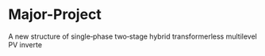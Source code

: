 # Major-Project

A new structure of single‐phase two‐stage hybrid
transformerless multilevel PV inverte
